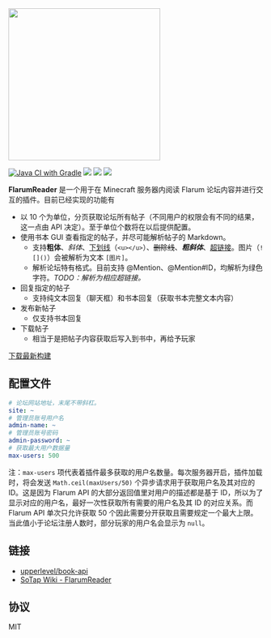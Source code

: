 <img src="https://sotapmc.oss-cn-beijing.aliyuncs.com/img/logo/flarumreader.svg" draggable="false" width="300px"/>

[![Java CI with Gradle](https://github.com/sotapmc/FlarumReader/actions/workflows/gradle.yml/badge.svg)](https://github.com/sotapmc/FlarumReader/actions/workflows/gradle.yml)
![](https://img.shields.io/badge/11-darkred?logo=java)
![](https://img.shields.io/badge/poweredby-sotapmc-blue)
![](https://img.shields.io/badge/API-1.16.5-R0.1-orange)

**FlarumReader** 是一个用于在 Minecraft 服务器内阅读 Flarum 论坛内容并进行交互的插件。目前已经实现的功能有
- 以 10 个为单位，分页获取论坛所有帖子（不同用户的权限会有不同的结果，这一点由 API 决定）。至于单位个数将在以后提供配置。
- 使用书本 GUI 查看指定的帖子，并尽可能解析帖子的 Markdown。
  - 支持**粗体**、*斜体*、<u>下划线</u>（`<u></u>`）、~~删除线~~、***粗斜体***、[超链接](#)。图片（`![]()`）会被解析为文本 `[图片]`。
  - 解析论坛特有格式。目前支持 @Mention、@Mention#ID，均解析为绿色字符。*TODO：解析为相应超链接。*
- 回复指定的帖子
  - 支持纯文本回复（聊天框）和书本回复（获取书本完整文本内容）
- 发布新帖子
  - 仅支持书本回复
- 下载帖子
  - 相当于是把帖子内容获取后写入到书中，再给予玩家
  
[下载最新构建](https://nightly.link/sotapmc/FlarumReader/workflows/gradle/master/FlarumReader-latest.zip)
  
## 配置文件

```yml
# 论坛网站地址，末尾不带斜杠。
site: ~
# 管理员账号用户名
admin-name: ~
# 管理员账号密码
admin-password: ~
# 获取最大用户数据量
max-users: 500
```

注：`max-users` 项代表着插件最多获取的用户名数量。每次服务器开启，插件加载时，将会发送 `Math.ceil(maxUsers/50)` 个异步请求用于获取用户名及其对应的 ID。这是因为 Flarum API 的大部分返回值里对用户的描述都是基于 ID，所以为了显示对应的用户名，最好一次性获取所有需要的用户名及其 ID 的对应关系。而 Flarum API 单次只允许获取 50 个因此需要分开获取且需要规定一个最大上限。当此值小于论坛注册人数时，部分玩家的用户名会显示为 `null`。

## 链接

- [upperlevel/book-api](https://github.com/upperlevel/book-api)
- [SoTap Wiki - FlarumReader](https://wiki.sotap.org/#/plugins/flarum-reader)

## 协议

MIT

